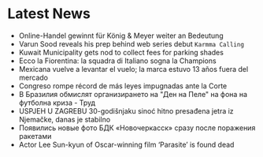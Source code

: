 # Latest News
-  Online-Handel gewinnt für König & Meyer weiter an Bedeutung
-  Varun Sood reveals his prep behind web series debut `Karmma Calling`
-  Kuwait Municipality gets nod to collect fees for parking shades
-  Ecco la Fiorentina: la squadra di Italiano sogna la Champions
-  Mexicana vuelve a levantar el vuelo; la marca estuvo 13 años fuera del mercado
-  Congreso rompe récord de más leyes impugnadas ante la Corte
-  В Бразилия обмислят организирането на "Ден на Пеле" на фона на футболна криза - Труд
-  USPJEH U ZAGREBU 30-godišnjaku sinoć hitno presađena jetra iz Njemačke, danas je stabilno
-  Появились новые фото БДК «Новочеркасск» сразу после поражения ракетами
-  Actor Lee Sun-kyun of Oscar-winning film ‘Parasite’ is found dead
